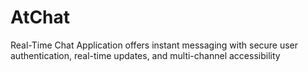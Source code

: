 # AtChat
Real-Time Chat Application offers instant messaging with secure user authentication, real-time updates, and multi-channel accessibility
